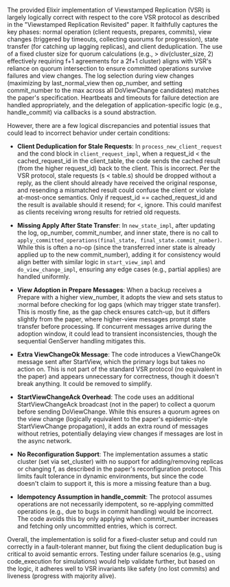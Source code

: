 The provided Elixir implementation of Viewstamped Replication (VSR) is largely logically correct with respect to the core VSR protocol as described in the "Viewstamped Replication Revisited" paper. It faithfully captures the key phases: normal operation (client requests, prepares, commits), view changes (triggered by timeouts, collecting quorums for progression), state transfer (for catching up lagging replicas), and client deduplication. The use of a fixed cluster size for quorum calculations (e.g., > div(cluster_size, 2) effectively requiring f+1 agreements for a 2f+1 cluster) aligns with VSR's reliance on quorum intersection to ensure committed operations survive failures and view changes. The log selection during view changes (maximizing by last_normal_view then op_number, and setting commit_number to the max across all DoViewChange candidates) matches the paper's specification. Heartbeats and timeouts for failure detection are handled appropriately, and the delegation of application-specific logic (e.g., handle_commit) via callbacks is a sound abstraction.

However, there are a few logical discrepancies and potential issues that could lead to incorrect behavior under certain conditions:

- **Client Deduplication for Stale Requests**: In `process_new_client_request` and the cond block in `client_request_impl`, when a request_id < the cached_request_id in the client_table, the code sends the cached result (from the higher request_id) back to the client. This is incorrect. Per the VSR protocol, stale requests (s < table.s) should be dropped without a reply, as the client should already have received the original response, and resending a mismatched result could confuse the client or violate at-most-once semantics. Only if request_id == cached_request_id and the result is available should it resend; for <, ignore. This could manifest as clients receiving wrong results for retried old requests.

- **Missing Apply After State Transfer**: In `new_state_impl`, after updating the log, op_number, commit_number, and inner state, there is no call to `apply_committed_operations(final_state, final_state.commit_number)`. While this is often a no-op (since the transferred inner state is already applied up to the new commit_number), adding it for consistency would align better with similar logic in `start_view_impl` and `do_view_change_impl`, ensuring any edge cases (e.g., partial applies) are handled uniformly.

- **View Adoption in Prepare Messages**: When a backup receives a Prepare with a higher view_number, it adopts the view and sets status to :normal before checking for log gaps (which may trigger state transfer). This is mostly fine, as the gap check ensures catch-up, but it differs slightly from the paper, where higher-view messages prompt state transfer before processing. If concurrent messages arrive during the adoption window, it could lead to transient inconsistencies, though the sequential GenServer handling mitigates this.

- **Extra ViewChangeOk Message**: The code introduces a ViewChangeOk message sent after StartView, which the primary logs but takes no action on. This is not part of the standard VSR protocol (no equivalent in the paper) and appears unnecessary for correctness, though it doesn't break anything. It could be removed to simplify.

- **StartViewChangeAck Overhead**: The code uses an additional StartViewChangeAck broadcast (not in the paper) to collect a quorum before sending DoViewChange. While this ensures a quorum agrees on the view change (logically equivalent to the paper's epidemic-style StartViewChange propagation), it adds an extra round of messages without retries, potentially delaying view changes if messages are lost in the async network.

- **No Reconfiguration Support**: The implementation assumes a static cluster (set via set_cluster) with no support for adding/removing replicas or changing f, as described in the paper's reconfiguration protocol. This limits fault tolerance in dynamic environments, but since the code doesn't claim to support it, this is more a missing feature than a bug.

- **Idempotency Assumption in handle_commit**: The protocol assumes operations are not necessarily idempotent, so re-applying committed operations (e.g., due to bugs in commit handling) would be incorrect. The code avoids this by only applying when commit_number increases and fetching only uncommitted entries, which is correct.

Overall, the implementation is solid for a fixed-cluster setup and could run correctly in a fault-tolerant manner, but fixing the client deduplication bug is critical to avoid semantic errors. Testing under failure scenarios (e.g., using code_execution for simulations) would help validate further, but based on the logic, it adheres well to VSR invariants like safety (no lost commits) and liveness (progress with majority alive).